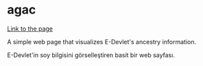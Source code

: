 # agac

[Link to the page](https://aliyil.github.io/agac/)

A simple web page that visualizes E-Devlet's ancestry information.

E-Devlet'in soy bilgisini görselleştiren basit bir web sayfası.
